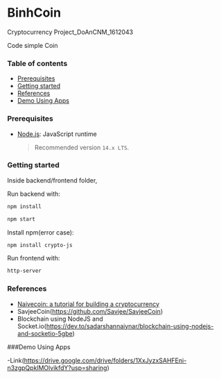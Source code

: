 # BinhCoin
Cryptocurrency Project_DoAnCNM_1612043

Code simple Coin
### Table of contents

- [Prerequisites](#prerequisites)
- [Getting started](#gettingstarted)
- [References](#references)
- [Demo Using Apps](#demo)

### Prerequisites

- [Node.js](https://nodejs.org/en/download): JavaScript runtime
  
  > Recommended version `14.x LTS`.

### Getting started
Inside backend/frontend folder,

Run backend with:
```sh
npm install
```
```sh
npm start
```
Install npm(error case):
```sh
npm install crypto-js
```

Run frontend with: 
```sh
http-server
```
### References


- [Naivecoin: a tutorial for building a cryptocurrency](https://lhartikk.github.io)
- SavjeeCoin(https://github.com/Savjee/SavjeeCoin)
-  Blockchain using NodeJS and Socket.io(https://dev.to/sadarshannaiynar/blockchain-using-nodejs-and-socketio-5gbe)

###Demo Using Apps


-Link(https://drive.google.com/drive/folders/1XxJyzxSAHFEni-n3zgpQpklMOlvikfdY?usp=sharing)
